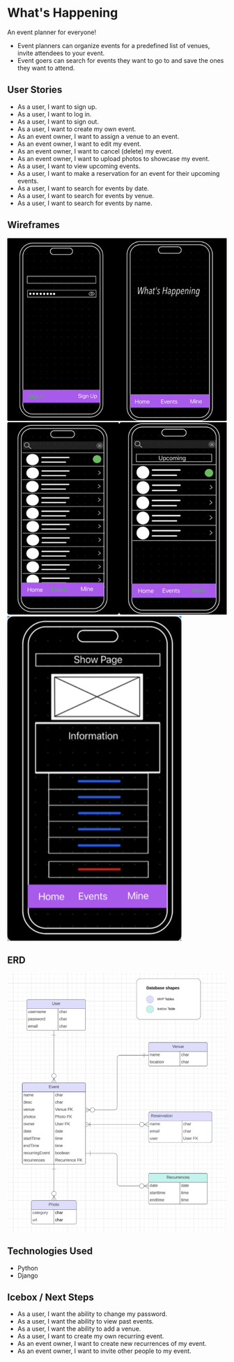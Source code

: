 # What's Happening

An event planner for everyone!  
 - Event planners can organize events for a  predefined list of venues, invite attendees to your event.
 - Event goers can search for events they want to go to and save the ones they want to attend.

## User Stories

  - As a user, I want to sign up.
  - As a user, I want to log in. 
  - As a user, I want to sign out. 
  - As a user, I want to create my own event.
  - As an event owner, I want to assign a venue to an event.
  - As an event owner, I want to edit my event. 
  - As an event owner, I want to cancel (delete) my event. 
  - As an event owner, I want to upload photos to showcase my event.
  - As a user, I want to view upcoming events.
  - As a user, I want to make a reservation for an event for their upcoming events.
  - As a user, I want to search for events by date.
  - As a user, I want to search for events by venue.
  - As a user, I want to search for events by name.


## Wireframes

<img width="600" alt="image" src="readme/photos/home-login-mockup.png">
<img width="600" alt="image" src="readme/photos/nav-mockup.png">
<img width="400" alt="image" src="readme/photos/showpage-mockup.png">



## ERD

<img width="600" alt="image" src="readme/erd/erd.png">


## Technologies Used

  - Python
  - Django
    

## Icebox / Next Steps

  - As a user, I want the ability to change my password.
  - As a user, I want the ability to view past events.
  - As a user, I want the ability to add a venue.
  - As a user, I want to create my own recurring event.
  - As an event owner, I want to create new recurrences of my event.
  - As an event owner, I want to invite other people to my event.